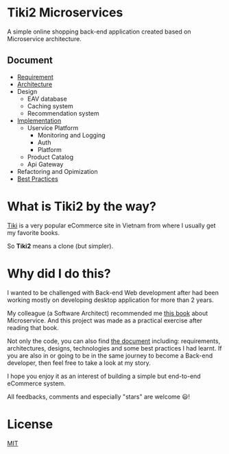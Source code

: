 # Tiki2 Microservices
A simple online shopping back-end application created based on Microservice architecture.

## Document
- [Requirement](https://github.com/johnlemon93/tiki2-uservices/wiki/Requirement)
- [Architecture](https://github.com/johnlemon93/tiki2-uservices/wiki/Architecture)
- Design
  - EAV database
  - Caching system
  - Recommendation system
- [Implementation](https://github.com/johnlemon93/tiki2-uservices/wiki/Implementation)
  - Uservice Platform
    - Monitoring and Logging
    - Auth
    - Platform
  - Product Catalog
  - Api Gateway
- Refactoring and Opimization
- [Best Practices](https://github.com/johnlemon93/tiki2-uservices/wiki/BestPractices)

# What is Tiki2 by the way?
[Tiki](https://tiki.vn) is a very popular eCommerce site in Vietnam from where I usually get my favorite books.

So **Tiki2** means a clone (but simpler).

# Why did I do this?
I wanted to be challenged with Back-end Web development after had been working mostly on developing desktop application for more than 2 years. 

My colleague (a Software Architect) recommended me [this book](https://www.manning.com/books/microservices-in-net-core) about Microservice. And this project was made as a practical exercise after reading that book. 

Not only the code, you can also find [the document](https://github.com/johnlemon93/tiki2-uservices/wiki) including: requirements, architectures, designs, technologies and some best practices I had learnt. If you are also in or going to be in the same journey to become a Back-end developer, then feel free to take a look at my story.

I hope you enjoy it as an interest of building a simple but end-to-end eCommerce system.

All feedbacks, comments and especially "stars" are welcome :smiley:!

# License
[MIT](https://opensource.org/licenses/MIT)
